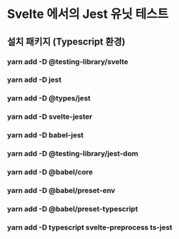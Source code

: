 # Svelte 에서의 Jest 유닛 테스트

## 설치 패키지 (Typescript 환경)

### yarn add -D @testing-library/svelte

### yarn add -D jest

### yarn add -D @types/jest

### yarn add -D svelte-jester

### yarn add -D babel-jest

### yarn add -D @testing-library/jest-dom

### yarn add -D @babel/core

### yarn add -D @babel/preset-env

### yarn add -D @babel/preset-typescript

### yarn add -D typescript svelte-preprocess ts-jest
